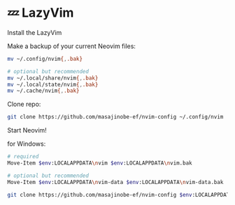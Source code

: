 # 💤 LazyVim

Install the LazyVim

Make a backup of your current Neovim files:

```sh
mv ~/.config/nvim{,.bak}

# optional but recommended
mv ~/.local/share/nvim{,.bak}
mv ~/.local/state/nvim{,.bak}
mv ~/.cache/nvim{,.bak}
```

Clone repo:

```sh
git clone https://github.com/masajinobe-ef/nvim-config ~/.config/nvim
```

Start Neovim!

for Windows:

```sh
# required
Move-Item $env:LOCALAPPDATA\nvim $env:LOCALAPPDATA\nvim.bak

# optional but recommended
Move-Item $env:LOCALAPPDATA\nvim-data $env:LOCALAPPDATA\nvim-data.bak

git clone https://github.com/masajinobe-ef/nvim-config $env:LOCALAPPDATA\nvim
```

